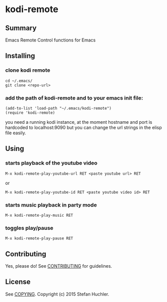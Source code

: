 # kodi-remote

## Summary

Emacs Remote Control functions for Emacs

## Installing

### clone kodi remote
    cd ~/.emacs/
    git clone <repo-url>

### add the path of kodi-remote and to your emacs init file:
    (add-to-list 'load-path "~/.emacs/kodi-remote")
    (require 'kodi-remote)

you need a running kodi instance, at the moment hostname and port is hardcoded to localhost:9090 but you can change the url strings in the elisp file easily.

## Using

### starts playback of the youtube video
    M-x kodi-remote-play-youtube-url RET <paste youtube url> RET
or

    M-x kodi-remote-play-youtube-id RET <paste youtube video id> RET

### starts music playback in party mode
    M-x kodi-remote-play-music RET

### toggles play/pause
    M-x kodi-remote-play-pause RET

## Contributing

Yes, please do! See [CONTRIBUTING][] for guidelines.

## License

See [COPYING][]. Copyright (c) 2015 Stefan Huchler.


[CONTRIBUTING]: ./CONTRIBUTING.md
[COPYING]: ./COPYING
